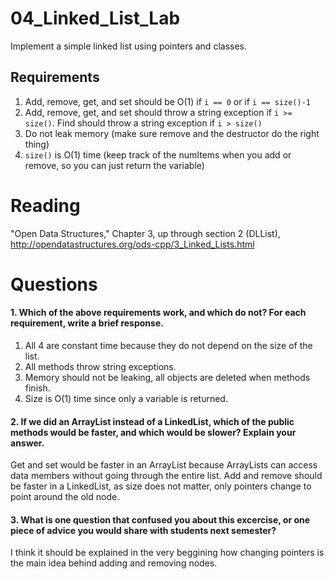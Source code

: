 04_Linked_List_Lab
==================

Implement a simple linked list using pointers and classes.

Requirements
------------

1. Add, remove, get, and set should be O(1) if `i == 0` or if `i == size()-1`
2. Add, remove, get, and set should throw a string exception if `i >= size()`. Find should throw a string exception if `i > size()`
3. Do not leak memory (make sure remove and the destructor do the right thing)
4. `size()` is O(1) time (keep track of the numItems when you add or remove, so you can just return the variable)

Reading
=======
"Open Data Structures," Chapter 3, up through section 2 (DLList), http://opendatastructures.org/ods-cpp/3_Linked_Lists.html

Questions
=========

#### 1. Which of the above requirements work, and which do not? For each requirement, write a brief response.

1. All 4 are constant time because they do not depend on the size of the list.
2. All methods throw string exceptions.
3. Memory should not be leaking, all objects are deleted when methods finish.
4. Size is O(1) time since only a variable is returned.

#### 2. If we did an ArrayList instead of a LinkedList, which of the public methods would be faster, and which would be slower? Explain your answer.
Get and set would be faster in an ArrayList because ArrayLists can access data members without going through the entire list.
Add and remove should be faster in a LinkedList, as size does not matter, only pointers change to point around the old node.

#### 3. What is one question that confused you about this excercise, or one piece of advice you would share with students next semester?
I think it should be explained in the very beggining how changing pointers is the main idea behind adding and removing nodes. 